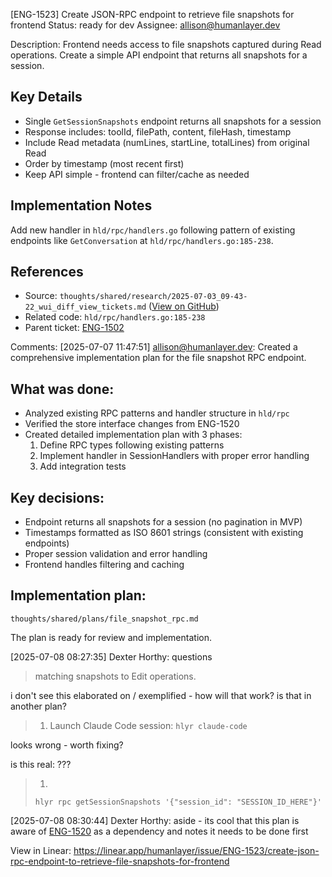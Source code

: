 
[ENG-1523] Create JSON-RPC endpoint to retrieve file snapshots for frontend
Status: ready for dev
Assignee: allison@humanlayer.dev

Description:
Frontend needs access to file snapshots captured during Read operations. Create a simple API endpoint that returns all snapshots for a session.

## Key Details

* Single `GetSessionSnapshots` endpoint returns all snapshots for a session
* Response includes: toolId, filePath, content, fileHash, timestamp
* Include Read metadata (numLines, startLine, totalLines) from original Read
* Order by timestamp (most recent first)
* Keep API simple - frontend can filter/cache as needed

## Implementation Notes

Add new handler in `hld/rpc/handlers.go` following pattern of existing endpoints like `GetConversation` at `hld/rpc/handlers.go:185-238`.

## References

* Source: `thoughts/shared/research/2025-07-03_09-43-22_wui_diff_view_tickets.md` ([View on GitHub](https://github.com/humanlayer/thoughts/blob/main/repos/humanlayer/shared/research/2025-07-03_09-43-22_wui_diff_view_tickets.md))
* Related code: `hld/rpc/handlers.go:185-238`
* Parent ticket: [ENG-1502](https://linear.app/humanlayer/issue/ENG-1502/make-tickets-to-improve-diff-views)

Comments:
[2025-07-07 11:47:51] allison@humanlayer.dev:
Created a comprehensive implementation plan for the file snapshot RPC endpoint.

## What was done:
- Analyzed existing RPC patterns and handler structure in `hld/rpc`
- Verified the store interface changes from ENG-1520
- Created detailed implementation plan with 3 phases:
  1. Define RPC types following existing patterns
  2. Implement handler in SessionHandlers with proper error handling
  3. Add integration tests

## Key decisions:
- Endpoint returns all snapshots for a session (no pagination in MVP)
- Timestamps formatted as ISO 8601 strings (consistent with existing endpoints)
- Proper session validation and error handling
- Frontend handles filtering and caching

## Implementation plan:
`thoughts/shared/plans/file_snapshot_rpc.md`

The plan is ready for review and implementation.

[2025-07-08 08:27:35] Dexter Horthy:
questions

> matching snapshots to Edit operations.

i don't see this elaborated on / exemplified - how will that work? is that in another plan?

> 1. Launch Claude Code session: `hlyr claude-code`

looks wrong - worth fixing?

is this real: ???

> 1. 
>
>    ```
>    hlyr rpc getSessionSnapshots '{"session_id": "SESSION_ID_HERE"}'
>    ```

[2025-07-08 08:30:44] Dexter Horthy:
aside - its cool that this plan is aware of [ENG-1520](https://linear.app/humanlayer/issue/ENG-1520/implement-file-snapshot-system-to-capture-full-content-during-read) as a dependency and notes it needs to be done first


View in Linear: https://linear.app/humanlayer/issue/ENG-1523/create-json-rpc-endpoint-to-retrieve-file-snapshots-for-frontend
